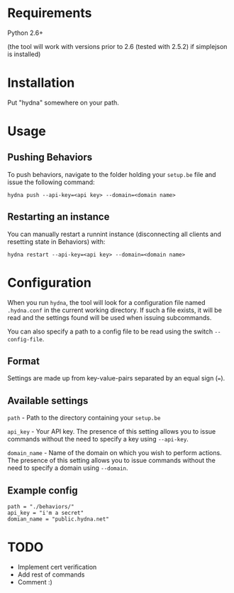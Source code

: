 # Requirements

Python 2.6+

(the tool will work with versions prior to 2.6 (tested with 2.5.2) if
simplejson is installed)

# Installation

Put "hydna" somewhere on your path.

# Usage

## Pushing Behaviors

To push behaviors, navigate to the folder holding your `setup.be` file and
issue the following command:

    hydna push --api-key=<api key> --domain=<domain name>

## Restarting an instance

You can manually restart a runnint instance (disconnecting all clients and
resetting state in Behaviors) with:

    hydna restart --api-key=<api key> --domain=<domain name>

# Configuration

When you run `hydna`, the tool will look for a configuration file named
`.hydna.conf` in the current working directory. If such a file exists, it
will be read and the settings found will be used when issuing subcommands.

You can also specify a path to a config file to be read using the switch
`--config-file`.

## Format

Settings are made up from key-value-pairs separated by an equal sign (`=`).

## Available settings

`path` - Path to the directory containing your `setup.be`

`api_key` - Your API key. The presence of this setting allows you to issue
            commands without the need to specify a key using `--api-key`.

`domain_name` - Name of the domain on which you wish to perform actions.
                The presence of this setting allows you to issue
                commands without the need to specify a domain using 
                `--domain`.

## Example config

    path = "./behaviors/"
    api_key = "i'm a secret"
    domian_name = "public.hydna.net"

# TODO

- Implement cert verification
- Add rest of commands
- Comment :)
